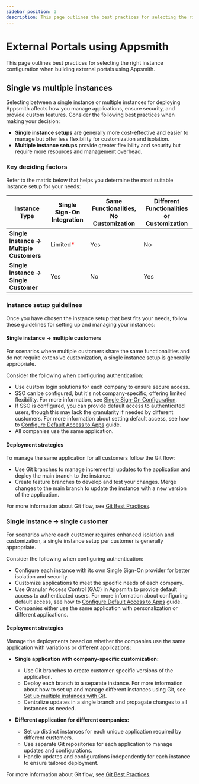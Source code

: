 ```yaml
---
sidebar_position: 3
description: This page outlines the best practices for selecting the right instance setup when building external portals using Appsmith.
---
```


# External Portals using Appsmith

This page outlines best practices for selecting the right instance configuration when building external portals using Appsmith.

## Single vs multiple instances

Selecting between a single instance or multiple instances for deploying Appsmith affects how you manage applications, ensure security, and provide custom features. Consider the following best practices when making your decision:

- **Single instance setups** are generally more cost-effective and easier to manage but offer less flexibility for customization and isolation.
- **Multiple instance setups** provide greater flexibility and security but require more resources and management overhead.

### Key deciding factors

Refer to the matrix below that helps you determine the most suitable instance setup for your needs:

| **Instance Type**            | **Single Sign-On Integration** | **Same Functionalities, No Customization** | **Different Functionalities or Customization** |
|------------------------------|--------------------------------|--------------------------------------------|------------------------------------------------|
| **Single Instance -> Multiple Customers**          | Limited<font color="red">*</font>                    | Yes                                       | No                                   |
| **Single Instance -> Single Customer**       | Yes                           | No                               | Yes                                          |

### Instance setup guidelines

Once you have chosen the instance setup that best fits your needs, follow these guidelines for setting up and managing your instances:

#### Single instance → multiple customers

For scenarios where multiple customers share the same functionalities and do not require extensive customization, a single instance setup is generally appropriate.

<ZoomImage src="/img/appsmith-single-instance.svg" alt="Single Instance → Multiple Customers" caption="Single Instance → Multiple Customers"/>

Consider the following when configuring authentication:

- Use custom login solutions for each company to ensure secure access.
- SSO can be configured, but it's not company-specific, offering limited flexibility. For more information, see [Single Sign-On Configuration](/getting-started/setup/instance-configuration/authentication).
- If SSO is configured, you can provide default access to authenticated users, though this may lack the granularity if needed by different customers. For more information about setting default access, see how to [Configure Default Access to Apps](/advanced-concepts/granular-access-control/how-to-guides/configure-default-permissions) guide.
- All companies use the same application.

#### Deployment strategies

To manage the same application for all customers follow the Git flow:

- Use Git branches to manage incremental updates to the application and deploy the main branch to the instance.
- Create feature branches to develop and test your changes. Merge changes to the main branch to update the instance with a new version of the application.

For more information about Git flow, see [Git Best Practices](/advanced-concepts/version-control-with-git/merging-branches).

### Single instance → single customer

For scenarios where each customer requires enhanced isolation and customization, a single instance setup per customer is generally appropriate.

<ZoomImage src="/img/appsmith-multiple-instances.svg" alt="Single Instance → Single Customer" caption="Single Instance → Single Customer"/>

Consider the following when configuring authentication:

- Configure each instance with its own Single Sign-On provider for better isolation and security.
- Customize applications to meet the specific needs of each company.
- Use Granular Access Control (GAC) in Appsmith to provide default access to authenticated users. For more information about configuring default access, see how to [Configure Default Access to Apps](/advanced-concepts/granular-access-control/how-to-guides/configure-default-permissions) guide.
- Companies either use the same application with personalization or different applications.

#### Deployment strategies

Manage the deployments based on whether the companies use the same application with variations or different applications:

- **Single application with company-specific customization:**
  - Use Git branches to create customer-specific versions of the application.
  - Deploy each branch to a separate instance. For more information about how to set up and manage different instances using Git, see [Set up multiple instances with Git](/advanced-concepts/version-control-with-git/environments-with-git).
  - Centralize updates in a single branch and propagate changes to all instances as needed.

- **Different application for different companies:**
  - Set up distinct instances for each unique application required by different customers.
  - Use separate Git repositories for each application to manage updates and configurations.
  - Handle updates and configurations independently for each instance to ensure tailored deployment.

For more information about Git flow, see [Git Best Practices](/advanced-concepts/version-control-with-git/merging-branches).

